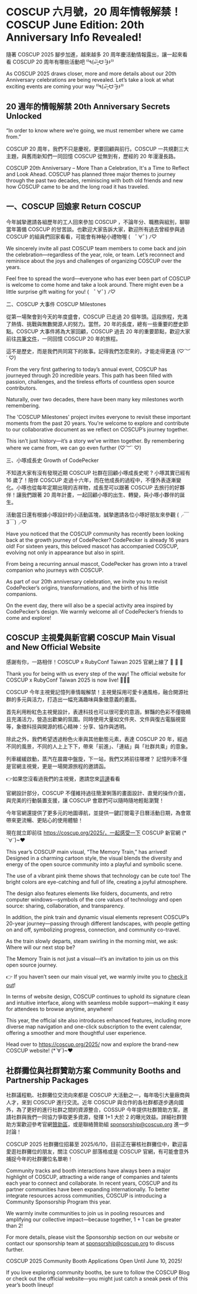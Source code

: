 # COSCUP 六月號，20 周年情報解禁！COSCUP June Edition: 20th Anniversary Info Revealed!

隨著 COSCUP 2025 腳步加進，越來越多 20 周年慶活動情報露出，讓一起來看看 COSCUP 20 周年有哪些活動吧 ⁽⁽٩(๑˃̶͈̀ ᗨ ˂̶͈́)۶⁾⁾

As COSCUP 2025 draws closer, more and more details about our 20th Anniversary celebrations are being revealed. Let’s take a look at what exciting events are coming your way ⁽⁽٩(๑˃̶͈̀ ᗨ ˂̶͈́)۶⁾⁾

## 20 週年的情報解禁 20th Anniversary Secrets Unlocked

“In order to know where we’re going, we must remember where we came from.”

COSCUP 20 周年，我們不只是慶祝，更要回顧與前行。COSCUP 一共規劃三大主題，與舊雨新知們一同回憶 COSCUP 從無到有，歷經的 20 年漫漫長路。

COSCUP 20th Anniversary – More Than a Celebration, It's a Time to Reflect and Look Ahead. COSCUP has planned three major themes to journey through the past two decades, reminiscing with both old friends and new how COSCUP came to be and the long road it has traveled.

## 一、COSCUP 回娘家 Return COSCUP

今年誠摯邀請各組歷年的工人回來參加 COSCUP ，不論年分、職務與組別，聊聊當年籌備 COSCUP 的甘苦談。也歡迎大家告訴大家，歡迎所有過去曾經參與過 COSCUP 的組員們回家看看，可能會有神秘小禮物喔 (　ﾟ∀ﾟ) ﾉ♡

We sincerely invite all past COSCUP team members to come back and join the celebration—regardless of the year, role, or team. Let’s reconnect and reminisce about the joys and challenges of organizing COSCUP over the years.

Feel free to spread the word—everyone who has ever been part of COSCUP is welcome to come home and take a look around. There might even be a little surprise gift waiting for you! (　ﾟ∀ﾟ) ﾉ♡

二、COSCUP 大事件 COSCUP Milestones

從第一場聚會到今天的年度盛會，COSCUP 已走過 20 個年頭。這段旅程，充滿了熱情、挑戰與無數開源人的努力。當然，20 年的長度，總有一些重要的歷史節點。COSCUP 大事件將為大家回顧，COSCUP 過去 20 年的重要節點，歡迎大家前往[共筆文件](https://docs.google.com/document/d/1zKLMymk5FeiEZHvnAMWqHfxIfXbkG5Umu5ZL4txLVGk/edit?tab=t.0)，一同回憶 COSCUP 20 年的旅程。

這不是歷史，而是我們共同寫下的故事。記得我們怎麼來的，才能走得更遠  (♡˙︶˙ ♡)

From the very first gathering to today’s annual event, COSCUP has journeyed through 20 incredible years. This path has been filled with passion, challenges, and the tireless efforts of countless open source contributors.

Naturally, over two decades, there have been many key milestones worth remembering.

The 'COSCUP Milestones' project invites everyone to revisit these important moments from the past 20 years. You're welcome to explore and contribute to our collaborative document as we reflect on COSCUP’s journey together.

This isn’t just history—it’s a story we’ve written together. By remembering where we came from, we can go even further   (♡˙︶˙ ♡)

三、小啄成長史 Growth of CodePecker

不知道大家有沒有發現近期 COSCUP 社群在回顧小啄成長史呢 ? 小啄其實已經有 16 歲了！陪伴 COSCUP 走過十六年，而在他成長的過程中，不僅外表逐漸變化。小啄也從每年定期出現的吉祥物，成長至可以跟著 COSCUP 去旅行的好夥伴！讓我們跟著 20 周年計畫，一起回顧小啄的出生、轉變，與小啄小夥伴的誕生。

活動當日還有根據小啄設計的小活動區塊，誠摯邀請各位小啄好朋友來參觀 (╭￣3￣)╭♡

Have you noticed that the COSCUP community has recently been looking back at the growth journey of CodePecker? CodePecker is already 16 years old!  For sixteen years, this beloved mascot has accompanied COSCUP, evolving not only in appearance but also in spirit.

From being a recurring annual mascot, CodePecker has grown into a travel companion who journeys with COSCUP.

As part of our 20th anniversary celebration, we invite you to revisit CodePecker’s origins, transformations, and the birth of his little companions.

On the event day, there will also be a special activity area inspired by CodePecker’s design. We warmly welcome all of CodePecker’s friends to come and explore!

## COSCUP 主視覺與新官網 COSCUP Main Visual and New Official Website

感謝有你，一路相伴！COSCUP x RubyConf Taiwan 2025 官網上線了 🎉 🎉 🎉

Thank you for being with us every step of the way! The official website for COSCUP x RubyConf Taiwan 2025 is now live! 🎉🎉🎉

COSCUP 今年主視覺記憶列車情報解禁！主視覺採用可愛卡通風格，融合開源社群的多元與活力，打造出一幅充滿趣味與象徵意義的畫面。

首先利用粉紅色主視覺設計，表達科技也可以很可愛的意涵，鮮豔的色彩不僅吸睛且充滿活力，營造出歡樂的氛圍。同時使用大量如文件夾、文件與復古電腦視窗等，象徵科技與開源的核心精神：分享、協作與透明。

除此之外，我們希望透過粉色火車與其他動態元素，表達 COSCUP 20 年，經過不同的風景，不同的人上上下下，帶來「前進」、「連結」與「社群共乘」的意象。

列車緩緩啟動，蒸汽在晨霧中盤旋，下一站，我們又將前往哪裡？ 記憶列車不僅是官網主視覺，更是一場開源旅程的邀請函。

👉如果您沒看過我們的主視覺，邀請您來[這邊](https://www.facebook.com/coscup/posts/719430130766947:719430130766947)看看

官網設計部分，COSCUP 不僅維持過往簡潔俐落的畫面設計、直覺的操作介面，與完美的行動裝置支援，讓 COSCUP 會眾們可以隨時隨地輕鬆瀏覽！

今年官網還提供了更多元的地圖導航，並提供一鍵訂閱電子日曆活動日期，為會眾帶來更流暢、更貼心的使用體驗！

現在就立即前往 https://coscup.org/2025/，一起感受一下 COSCUP 新官網 (*´∀`)~♥

This year’s COSCUP main visual, “The Memory Train,” has arrived! Designed in a charming cartoon style, the visual blends the diversity and energy of the open source community into a playful and symbolic scene.

The use of a vibrant pink theme shows that technology can be cute too! The bright colors are eye-catching and full of life, creating a joyful atmosphere.

The design also features elements like folders, documents, and retro computer windows—symbols of the core values of technology and open source: sharing, collaboration, and transparency.

In addition, the pink train and dynamic visual elements represent COSCUP’s 20-year journey—passing through different landscapes, with people getting on and off, symbolizing progress, connection, and community co-travel.

As the train slowly departs, steam swirling in the morning mist, we ask: Where will our next stop be?

The Memory Train is not just a visual—it’s an invitation to join us on this open source journey.

👉 If you haven’t seen our main visual yet, we warmly invite you to [check it out](https://www.facebook.com/coscup/posts/719430130766947:719430130766947)!

In terms of website design, COSCUP continues to uphold its signature clean and intuitive interface, along with seamless mobile support—making it easy for attendees to browse anytime, anywhere!

This year, the official site also introduces enhanced features, including more diverse map navigation and one-click subscription to the event calendar, offering a smoother and more thoughtful user experience.

Head over to https://coscup.org/2025/ now and explore the brand-new COSCUP website! (*´∀`)~♥

## 社群攤位與社群贊助方案 Community Booths and Partnership Packages

社群議程軌、社群攤位交流向來都是 COSCUP 大活動之一，每年吸引大量廠商與人才，來到 COSCUP 進行交流。近年 COSCUP 與合作的各社群都逐步邁向國外，為了更好的進行社群之間的資源整合，COSSUP 今年提供社群贊助方案，邀請社群與我們一同協力爭取更多資源，發揮 1+1 大於 2 的曝光效益。詳細社群贊助方案歡迎參考官網[贊助區](https://coscup.org/2025/sponsorship/)，或是聯絡贊助組 sponsorship@coscup.org 進一步討論！

COSCUP 2025 社群攤位招募至 2025/6/10，目前正在審核社群攤位中，歡迎喜愛逛社群攤位的朋友，關注 COSCUP 部落格或是 COSCUP 官網，有可能會意外捕捉今年的社群攤位名單喲！

Community tracks and booth interactions have always been a major highlight of COSCUP, attracting a wide range of companies and talents each year to connect and collaborate. In recent years, COSCUP and its partner communities have been expanding internationally. To better integrate resources across communities, COSCUP is introducing a Community Sponsorship Program this year.

We warmly invite communities to join us in pooling resources and amplifying our collective impact—because together, 1 + 1 can be greater than 2!

For more details, please visit the Sponsorship section on our website or contact our sponsorship team at sponsorship@coscup.org to discuss further.

COSCUP 2025 Community Booth Applications Open Until June 10, 2025!

If you love exploring community booths, be sure to follow the COSCUP Blog or check out the official website—you might just catch a sneak peek of this year’s booth lineup!
